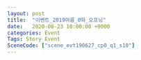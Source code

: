 ```yaml
---
layout: post
title:  "이벤트_2019여름_0화_오프닝"
date:   2020-08-23 10:00:00 +0000
categories: Event
Tags: Story Event
SceneCode: ["scene_evt190627_cp0_q1_s10"]
---
```

